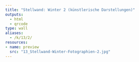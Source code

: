 ```yaml
---
title: "Stellwand: Winter 2 (künstlerische Darstellungen)"
outputs:
  - html
  - qrcode
type: wall
aliases:
  - /k/13/2/
resources:
- name: preview
  src: "13_Stellwand-Winter-Fotographien-2.jpg"  
---
```

